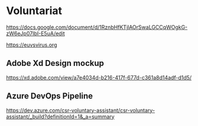 # Voluntariat

https://docs.google.com/document/d/1RznbHfKTjlAOrSwaLGCCqWOgkG-zW6eJp07IbI-E5uA/edit


https://euvsvirus.org

## Adobe Xd Design mockup

https://xd.adobe.com/view/a7e4034d-b216-417f-677d-c361a8d14adf-d1d5/

## Azure DevOps Pipeline

https://dev.azure.com/csr-voluntary-assistant/csr-voluntary-assistant/_build?definitionId=1&_a=summary
